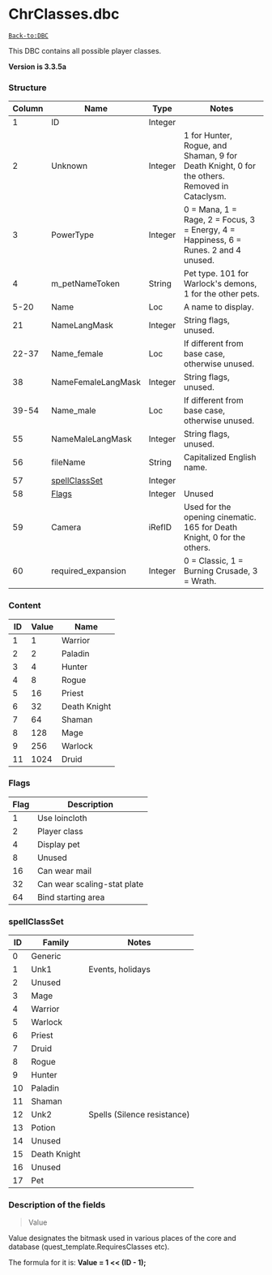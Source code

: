 # ChrClasses.dbc

[`Back-to:DBC`](dbc-index.md)

This DBC contains all possible player classes.

**Version is 3.3.5a**

### Structure

| Column | Name                                         | Type    | Notes                                                                                        |
|--------|----------------------------------------------|---------|----------------------------------------------------------------------------------------------|
| 1      | ID                                           | Integer |                                                                                              |
| 2      | Unknown                                      | Integer | 1 for Hunter, Rogue, and Shaman, 9 for Death Knight, 0 for the others. Removed in Cataclysm. |
| 3      | PowerType                                    | Integer | 0 = Mana, 1 = Rage, 2 = Focus, 3 = Energy, 4 = Happiness, 6 = Runes. 2 and 4 unused.         |
| 4      | m_petNameToken                               | String  | Pet type. 101 for Warlock's demons, 1 for the other pets.                                    |
| 5-20   | Name                                         | Loc     | A name to display.                                                                           |
| 21     | NameLangMask                                 | Integer | String flags, unused.                                                                        |
| 22-37  | Name_female                                  | Loc     | If different from base case, otherwise unused.                                               |
| 38     | NameFemaleLangMask                           | Integer | String flags, unused.                                                                        |
| 39-54  | Name_male                                    | Loc     | If different from base case, otherwise unused.                                               |
| 55     | NameMaleLangMask                             | Integer | String flags, unused.                                                                        |
| 56     | fileName                                     | String  | Capitalized English name.                                                                    |
| 57     | [spellClassSet](#spellclassset)              | Integer |                                                                                              |
| 58     | [Flags](#flags)                              | Integer | Unused                                                                                       |
| 59     | Camera                                       | iRefID  | Used for the opening cinematic. 165 for Death Knight, 0 for the others.                      |
| 60     | required_expansion                           | Integer | 0 = Classic, 1 = Burning Crusade, 3 = Wrath.                                                 |

### Content

| ID | Value | Name               |
|----|-------|--------------------|
| 1  | 1     | Warrior            |
| 2  | 2     | Paladin            |
| 3  | 4     | Hunter             |
| 4  | 8     | Rogue              |
| 5  | 16    | Priest             |
| 6  | 32    | Death Knight       |
| 7  | 64    | Shaman             |
| 8  | 128   | Mage               |
| 9  | 256   | Warlock            |
| 11 | 1024  | Druid              |

### Flags

| Flag | Description                 |
|------|-----------------------------|
| 1    | Use loincloth               |
| 2    | Player class                |
| 4    | Display pet                 |
| 8    | Unused                      |
| 16   | Can wear mail               |
| 32   | Can wear scaling-stat plate |
| 64   | Bind starting area          |

### spellClassSet

| ID | Family       | Notes                       |
|----|--------------|-----------------------------|
| 0  | Generic      |                             |
| 1  | Unk1         | Events, holidays            |
| 2  | Unused       |                             |
| 3  | Mage         |                             |
| 4  | Warrior      |                             |
| 5  | Warlock      |                             |
| 6  | Priest       |                             |
| 7  | Druid        |                             |
| 8  | Rogue        |                             |
| 9  | Hunter       |                             |
| 10 | Paladin      |                             |
| 11 | Shaman       |                             |
| 12 | Unk2         | Spells (Silence resistance) |
| 13 | Potion       |                             |
| 14 | Unused       |                             |
| 15 | Death Knight |                             |
| 16 | Unused       |                             |
| 17 | Pet          |                             |

### Description of the fields

> Value

Value designates the bitmask used in various places of the core and database (quest_template.RequiresClasses etc).

The formula for it is: **Value = 1 << (ID - 1);**
